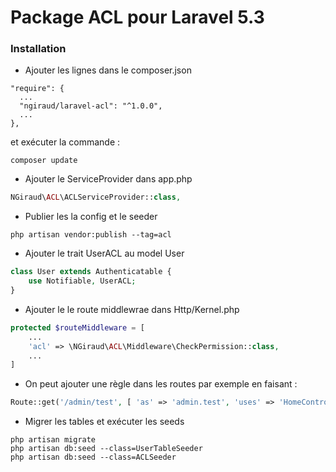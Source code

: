 # Package ACL pour Laravel 5.3 #

### Installation ###

* Ajouter les lignes dans le composer.json

```shell
"require": {
  ...
  "ngiraud/laravel-acl": "^1.0.0",
  ...
},
```
et exécuter la commande :
```shell
composer update
```

* Ajouter le ServiceProvider dans app.php

```php
NGiraud\ACL\ACLServiceProvider::class,
```

* Publier les la config et le seeder

```shell
php artisan vendor:publish --tag=acl
```

* Ajouter le trait UserACL au model User

```php
class User extends Authenticatable {
    use Notifiable, UserACL;
}
```

* Ajouter le le route middlewrae dans Http/Kernel.php

```php
protected $routeMiddleware = [
    ...
    'acl' => \NGiraud\ACL\Middleware\CheckPermission::class,
    ...
]
```

* On peut ajouter une règle dans les routes par exemple en faisant :
```php
Route::get('/admin/test', [ 'as' => 'admin.test', 'uses' => 'HomeController@test' ])->middleware('acl:manage_users');
```

* Migrer les tables et exécuter les seeds

```shell
php artisan migrate
php artisan db:seed --class=UserTableSeeder
php artisan db:seed --class=ACLSeeder
```
